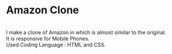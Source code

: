 # Amazon Clone
<br>
I make a clone of Amazon.in which is almost similar to the original.
<br>
It is responsive for Mobile Phones.
<br>
Used Coding Language : HTML and CSS.